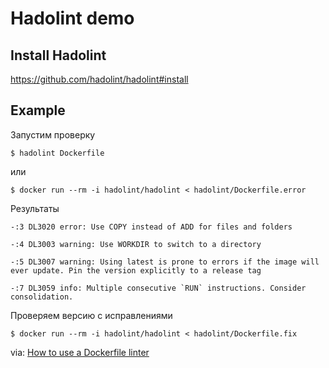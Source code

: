 # Hadolint demo

## Install Hadolint

https://github.com/hadolint/hadolint#install

## Example

Запустим проверку

```
$ hadolint Dockerfile
```

или

```
$ docker run --rm -i hadolint/hadolint < hadolint/Dockerfile.error
```

Результаты
```
-:3 DL3020 error: Use COPY instead of ADD for files and folders

-:4 DL3003 warning: Use WORKDIR to switch to a directory

-:5 DL3007 warning: Using latest is prone to errors if the image will ever update. Pin the version explicitly to a release tag

-:7 DL3059 info: Multiple consecutive `RUN` instructions. Consider consolidation.
```

Проверяем версию с исправлениями

```
$ docker run --rm -i hadolint/hadolint < hadolint/Dockerfile.fix
```

via: [How to use a Dockerfile linter](https://bell-sw.com/blog/how-to-use-a-dockerfile-linter/)
